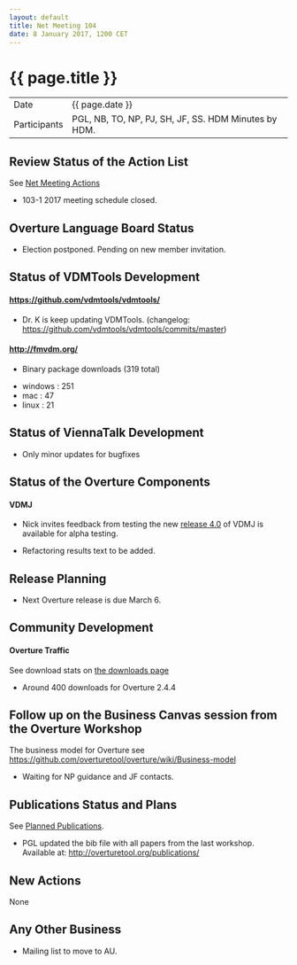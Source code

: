 ```yaml
---
layout: default
title: Net Meeting 104
date: 8 January 2017, 1200 CET
---
```


<script src="https://code.jquery.com/jquery-1.11.1.min.js">
</script>
<script src="/javascripts/edit.js"></script>
<script>setEditButonNm();</script>

# {{ page.title }}

|||
|---|---|
| Date | {{ page.date }} |
| Participants | PGL, NB, TO, NP, PJ, SH, JF, SS. HDM  Minutes by HDM. |


## Review Status of the Action List

See [Net Meeting Actions](https://github.com/overturetool/overturetool.github.io/issues?q=is%3Aopen+is%3Aissue+label%3A%22action+net-meeting%22)

* 103-1 2017 meeting schedule closed.

## Overture Language Board Status

* Election postponed. Pending on new member invitation. 

## Status of VDMTools Development

#### https://github.com/vdmtools/vdmtools/
* Dr. K is keep updating VDMTools. (changelog: https://github.com/vdmtools/vdmtools/commits/master)

#### http://fmvdm.org/
* Binary package downloads (319 total)
 - windows : 251
 - mac : 47
 - linux : 21

## Status of ViennaTalk Development

* Only minor updates for bugfixes

##  Status of the Overture Components

#### VDMJ
* Nick invites feedback from testing the new [release 4.0](https://github.com/nickbattle/vdmj/releases/tag/4.0.0-1) of VDMJ is available for alpha testing. 

* Refactoring results text to be added. 

##  Release Planning

* Next Overture release is due March 6. 

##  Community Development

#### Overture Traffic

See download stats on [the downloads page](http://overturetool.org/download/)

* Around 400 downloads for Overture 2.4.4

##  Follow up on the Business Canvas session from the Overture Workshop

The business model for Overture see https://github.com/overturetool/overture/wiki/Business-model

* Waiting for NP guidance and JF contacts. 

##  Publications Status and Plans

See [Planned Publications](http://overturetool.org/publications/PlannedPublications.html).

* PGL updated the bib file with all papers from the last workshop. Available at: http://overturetool.org/publications/ 

## New Actions

None

## Any Other Business

* Mailing list to move to AU.

<div id="edit_page_div"></div>

